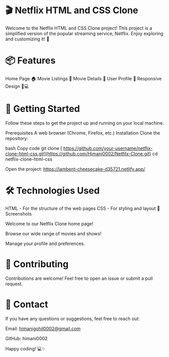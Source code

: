 
<h1>🎬 Netflix HTML and CSS Clone</h1>

Welcome to the Netflix HTML and CSS Clone project! This project is a simplified version of the popular streaming service, Netflix. Enjoy exploring and customizing it! 🌟

<h1>📦 Features</h1>

Home Page 🏠
Movie Listings 🎥
Movie Details 📄
User Profile 👤
Responsive Design 📱💻

<h1>🚀 Getting Started</h1>

Follow these steps to get the project up and running on your local machine.

Prerequisites
A web browser (Chrome, Firefox, etc.)
Installation
Clone the repository:

bash
Copy code
git clone [ https://github.com/your-username/netflix-clone-html-css.git](https://github.com/Himani0002/Netfilx-Clone.git)
cd netflix-clone-html-css

Open the project:
https://lambent-cheesecake-d35721.netlify.app/

<h1>🛠️ Technologies Used</h1>

HTML - For the structure of the web pages
CSS - For styling and layout
📸 Screenshots

Welcome to our Netflix Clone home page!


Browse our wide range of movies and shows!


Manage your profile and preferences.

<h1>🤝 Contributing </h1>

Contributions are welcome! Feel free to open an issue or submit a pull request.

<h1>📧 Contact </h1>

If you have any questions or suggestions, feel free to reach out:

Email: himanigohil0002@gmail.com

GitHub: himani0002

Happy coding! 💻✨

